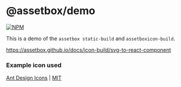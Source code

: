 # @assetbox/demo

[![NPM](https://img.shields.io/npm/v/@assetbox/demo)](https://www.npmjs.com/package/@assetbox/demo)

This is a demo of the `assetbox static-build` and `assetboxicon-build`.

https://assetbox.github.io/docs/icon-build/svg-to-react-component

### Example icon used

[Ant Design Icons](https://github.com/ant-design/ant-design-icons) | [MIT](https://opensource.org/licenses/MIT)
